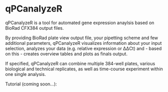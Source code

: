 # qPCanalyzeR

qPCanalyzeR is a tool for automated gene expression anaylsis based on BioRad CFX384 output files.

By providing BioRad plate view output file, your pipetting scheme and few additional parameters, qPCanalyzeR visualizes information about your input selection, analyzes your data (e.g. relative expression or ΔΔCt) and - based on this - creates overview tables and plots as finals output. 

If specified, qPCanalyzeR can combine multiple 384-well plates, various biological and technical replicates, as well as time-course experiment within one single analysis. 

Tutorial (coming soon...):
